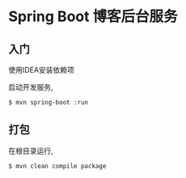 # Spring Boot 博客后台服务

## 入门

使用IDEA安装依赖项

启动开发服务,

```bash
$ mvn spring-boot :run
```

## 打包

在根目录运行,

```bash
$ mvn clean compile package
```